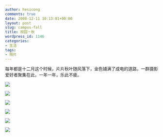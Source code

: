 ```yaml
---
author: hesicong
comments: true
date: 2008-12-11 10:13:01+00:00
layout: post
slug: campus-fall
title: 校园－秋
wordpress_id: 1146
categories:
- 生活
tags:
- 照片
---
```


每年都是十二月这个时候，片片秋叶随风落下，金色铺满了成电的道路，一群摄影爱好者聚集在此，一年一年，乐此不疲。

[](/images/2008-11-29/1.jpg)![](/images/2008-11-29/image/thumb/1.jpg)

[](/images/2008-11-29/3.jpg)![](/images/2008-11-29/image/thumb/3.jpg)

[](/images/2008-11-29/3_0.jpg)![](/images/2008-11-29/image/thumb/3_0.jpg)

[](/images/2008-11-29/2_0.jpg)![](/images/2008-11-29/image/thumb/2_0.jpg)

[](/images/2008-11-29/2.jpg)![](/images/2008-11-29/image/thumb/2.jpg)

[](/images/2008-11-29/4.jpg)![](/images/2008-11-29/image/thumb/4.jpg)
